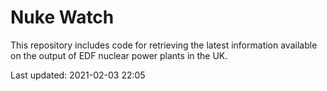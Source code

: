 # Nuke Watch

This repository includes code for retrieving the latest information available on the output of EDF nuclear power plants in the UK.

Last updated: 2021-02-03 22:05